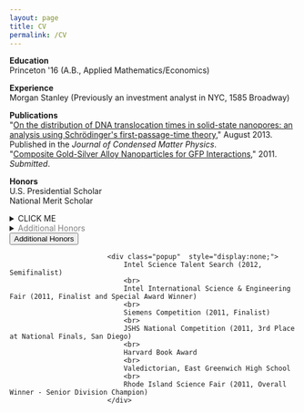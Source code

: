 ```yaml
---
layout: page
title: CV
permalink: /CV
---
```


<!--- For buttons -->
<head>
<script>
function myFunction(id) {
	var x = document.getElementById(id);

	var ids = ["abs1", "media1", "abs2", "media2", "abs3", "about1", "about2"];

	for(var i = 0; i < ids.length; i++) {
		var item = ids[i];
		if (item != id) {
			document.getElementById(item).style.display = "none";
		} else {
			if (x.style.display === "none") {
				x.style.display = "block";
			} else {
				x.style.display = "none";
			}
		}
	}


}
</script>
</head>


**Education**  
Princeton '16 (A.B., Applied Mathematics/Economics)

**Experience**  
Morgan Stanley (Previously an investment analyst in NYC, 1585 Broadway)

**Publications**  
"[On the distribution of DNA translocation times in solid-state nanopores: an analysis using Schrödinger's first-passage-time theory](https://iopscience.iop.org/article/10.1088/0953-8984/25/37/375102/meta)," August 2013. Published in the *Journal of Condensed Matter Physics*.  
"[Composite Gold-Silver Alloy Nanoparticles for GFP Interactions](https://pdfs.semanticscholar.org/4900/eb3fbe32df15c0c12232e6a64c0060b989e5.pdf)," 2011. *Submitted*.

**Honors**  
U.S. Presidential Scholar  
National Merit Scholar  


<details>

<summary>
CLICK ME
</summary>

<p>
test
</p>

</details>



<details>
<summary><span style="color: grey;">Additional Honors</span></summary>
<p>
Intel Science Talent Search (2012, Semifinalist)
<br>
Intel International Science & Engineering Fair (2011, Finalist and Special Award Winner)
<br>
Siemens Competition (2011, Finalist)
<br>
JSHS National Competition (2011, 3rd Place at National Finals, San Diego)
<br>
Harvard Book Award
<br>
Valedictorian, East Greenwich High School
<br>
Rhode Island Science Fair (2011, Overall Winner - Senior Division Champion)
</p>
</details>



<button class="button" onclick="myFunction()">
Additional Honors
</button>

							<div class="popup"  style="display:none;">
								Intel Science Talent Search (2012, Semifinalist)
								<br>
								Intel International Science & Engineering Fair (2011, Finalist and Special Award Winner)
								<br>
								Siemens Competition (2011, Finalist)
								<br>
								JSHS National Competition (2011, 3rd Place at National Finals, San Diego)
								<br>
								Harvard Book Award
								<br>
								Valedictorian, East Greenwich High School
								<br>
								Rhode Island Science Fair (2011, Overall Winner - Senior Division Champion)
							</div>
